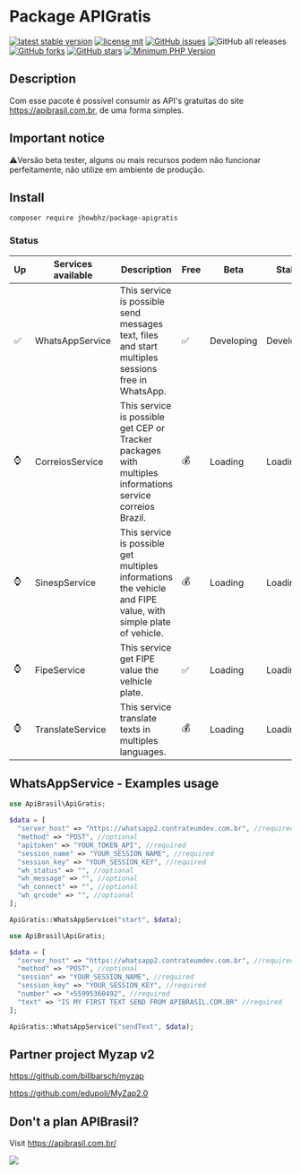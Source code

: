 # Package APIGratis 
[![latest stable version](https://poser.pugx.org/jhowbhz/package-apigratis/v/stable.svg)](https://packagist.org/packages/jhowbhz/package-apigratis)
[![license mit](https://poser.pugx.org/jhowbhz/package-apigratis/license.svg)](https://packagist.org/packages/jhowbhz/package-apigratis)
<a href="https://github.com/jhowbhz/package-apigratis/issues"><img alt="GitHub issues" src="https://img.shields.io/github/issues/jhowbhz/package-apigratis"></a>
<img alt="GitHub all releases" src="https://img.shields.io/github/downloads/jhowbhz/package-apigratis/total">
<a href="https://github.com/jhowbhz/package-apigratis/network"><img alt="GitHub forks" src="https://img.shields.io/github/forks/jhowbhz/package-apigratis"></a>
<a href="https://github.com/jhowbhz/package-apigratis/stargazers"><img alt="GitHub stars" src="https://img.shields.io/github/stars/jhowbhz/package-apigratis"></a>
[![Minimum PHP Version](https://img.shields.io/badge/php-%3E%3D%207.4-8892BF.svg?style=flat-square)](https://php.net/)

## Description
Com esse pacote é possível consumir as API's gratuitas do site https://apibrasil.com.br, de uma forma simples.

## Important notice
⚠️Versão beta tester, alguns ou mais recursos podem não funcionar perfeitamente, não utilize em ambiente de produção.

## Install
```composer require jhowbhz/package-apigratis```

### Status

| Up  | Services available            | Description       | Free    | Beta        | Stable   |
------|-------------------------------|-------------------|---------| ------------------------- | ------------------------- |
| ✅ | WhatsAppService                | This service is possible send messages text, files and start multiples sessions free in WhatsApp.        |   ✅   | Developing                | Developing                    |
| ⌚ | CorreiosService                | This service is possible get CEP or Tracker packages with multiples informations service correios Brazil.      |   💰   | Loading                   | Loading                   |
| ⌚ | SinespService                  | This service is possible get multiples informations the vehicle and FIPE value, with simple plate of vehicle.       |   💰   | Loading                   | Loading                   |
| ⌚ | FipeService                    | This service get FIPE value the velhicle plate.       |   ✅   | Loading                   | Loading                   |
| ⌚ | TranslateService               | This service translate texts in multiples languages.      |   💰   | Loading                   | Loading                   |

## WhatsAppService - Examples usage
```php
use ApiBrasil\ApiGratis;

$data = [
  "server_host" => "https://whatsapp2.contrateumdev.com.br", //required
  "method" => "POST", //optional
  "apitoken" => "YOUR_TOKEN_API", //required
  "session_name" => "YOUR_SESSION_NAME", //required
  "session_key" => "YOUR_SESSION_KEY", //required
  "wh_status" => "", //optional
  "wh_message" => "", //optional
  "wh_connect" => "", //optional
  "wh_qrcode" => "", //optional
];

ApiGratis::WhatsAppService("start", $data);
```

```php
use ApiBrasil\ApiGratis;

$data = [
  "server_host" => "https://whatsapp2.contrateumdev.com.br", //required
  "method" => "POST", //optional
  "session" => "YOUR_SESSION_NAME", //required
  "session_key" => "YOUR_SESSION_KEY", //required
  "number" => "+55995360492", //required
  "text" => "IS MY FIRST TEXT SEND FROM APIBRASIL.COM.BR" //required
];

ApiGratis::WhatsAppService("sendText", $data);
```

## Partner project Myzap v2
https://github.com/billbarsch/myzap

https://github.com/edupoli/MyZap2.0

## Don't a plan APIBrasil?
Visit https://apibrasil.com.br/

<img style="background:white" src="https://apigratis.com.br/static/img/logo.png" />
